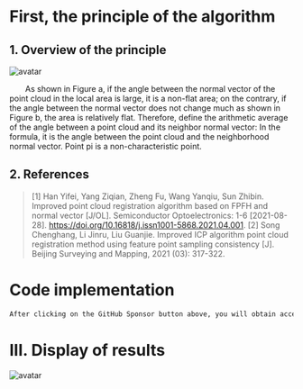 #  First, the principle of the algorithm 

##  1. Overview of the principle 

 ![avatar]( 55d2f4a5ec6c4f6e83282a61605b6f8e.png) 

   As shown in Figure a, if the angle between the normal vector of the point cloud in the local area is large, it is a non-flat area; on the contrary, if the angle between the normal vector does not change much as shown in Figure b, the area is relatively flat. Therefore, define the arithmetic average of the angle between a point cloud and its neighbor normal vector: In the formula, it is the angle between the point cloud and the neighborhood normal vector. Point pi is a non-characteristic point. 

##  2. References 

>  [1] Han Yifei, Yang Ziqian, Zheng Fu, Wang Yanqiu, Sun Zhibin. Improved point cloud registration algorithm based on FPFH and normal vector [J/OL]. Semiconductor Optoelectronics: 1-6 [2021-08-28]. https://doi.org/10.16818/j.issn1001-5868.2021.04.001. [2] Song Chenghang, Li Jinru, Liu Guanjie. Improved ICP algorithm point cloud registration method using feature point sampling consistency [J]. Beijing Surveying and Mapping, 2021 (03): 317-322. 

#  Code implementation 

  ```python  
After clicking on the GitHub Sponsor button above, you will obtain access permissions to my private code repository ( https://github.com/slowlon/my_code_bar ) to view this blog code. By searching the code number of this blog, you can find the code you need, code number is: 2024020309574484195
  ```  
#  III. Display of results 

 ![avatar]( aa443a357944419b9b694fe116590df6.png) 

